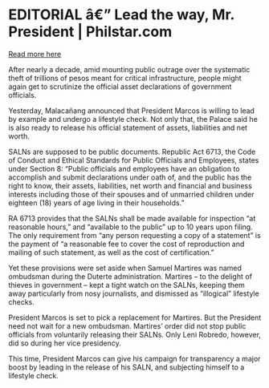 # EDITORIAL â€” Lead the way, Mr. President | Philstar.com

[Read more here](https://www.philstar.com/opinion/2025/08/30/2469052/editorial-lead-way-mr-president)

After nearly a decade, amid mounting public outrage over the systematic theft of trillions of pesos meant for critical infrastructure, people might again get to scrutinize the official asset declarations of government officials.

Yesterday, Malacañang announced that President Marcos is willing to lead by example and undergo a lifestyle check. Not only that, the Palace said he is also ready to release his official statement of assets, liabilities and net worth.

SALNs are supposed to be public documents. Republic Act 6713, the Code of Conduct and Ethical Standards for Public Officials and Employees, states under Section 8: “Public officials and employees have an obligation to accomplish and submit declarations under oath of, and the public has the right to know, their assets, liabilities, net worth and financial and business interests including those of their spouses and of unmarried children under eighteen (18) years of age living in their households.”

RA 6713 provides that the SALNs shall be made available for inspection “at reasonable hours,” and “available to the public” up to 10 years upon filing. The only requirement from “any person requesting a copy of a statement” is the payment of “a reasonable fee to cover the cost of reproduction and mailing of such statement, as well as the cost of certification.”

Yet these provisions were set aside when Samuel Martires was named ombudsman during the Duterte administration. Martires – to the delight of thieves in government – kept a tight watch on the SALNs, keeping them away particularly from nosy journalists, and dismissed as “illogical” lifestyle checks.

President Marcos is set to pick a replacement for Martires. But the President need not wait for a new ombudsman. Martires’ order did not stop public officials from voluntarily releasing their SALNs. Only Leni Robredo, however, did so during her vice presidency.

This time, President Marcos can give his campaign for transparency a major boost by leading in the release of his SALN, and subjecting himself to a lifestyle check.